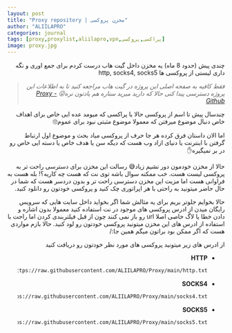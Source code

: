 ```yaml
---
layout: post
title: "Proxy repository | مخزن پروکسی"
author: "ALIILAPRO"
categories: journal
tags: [proxy,proxylist,aliilapro,vpn,پراکسی,پروکسی]
image: proxy.jpg
---
```


<div dir="rtl" markdown="1">

چندی پیش (حدود 8 ماه) یه مخزن داخل گیت هاب درست کردم برای جمع اوری و نگه داری لیستی از پروکسی ها http, socks4, socks5

> *فقط کافیه به صفحه اصلی این پروژه در گیت هاب مراجعه کنید تا به اطلاعات این پروژه دسترسی پیدا کنی حالا که دارید میرید ستاره هم یادتون نره😜 [Proxy - Github](https://github.com/ALIILAPRO/Proxy)*

چندسال پیش تا اسم از پروکسی حالا یا پراکسی که میومد عده ایی خاص برای اهداف خاص دنبال موضوع میرفتن که معمولا موضوع مثبتی نبود برای عموم🙄

اما الان داستان فرق کرده هر جا حرف از پروکسی میاد بحث و موضوع اول ارتباط گرفتن با اینترنت یا دنیای ازاد وب هست که دیگه سن یا هدف خاص یا دسته ایی خاص رو در بر نمیگیره✋

حالا از مخزن خودمون دور نشیم زیاد😅 رسالت این مخزن برای دسترسی راحت تر به پروکسی لیست هست. خب ممکنه سوال باشه توی نت که هست چه کاریه؟! بله هست به فراوانی هست اما مزیت این مخزن دسترسی راحت تر و بدون دردسر هست که شما در حال حاضر میتونید به راحتی با هر اپراتوری چک کنید و پروکسی خودتون رو دانلود کنید.

حالا بخوایم جلوتر بریم برای یه مثالش شما اگر بخواید داخل سایت هایی که سرویس رایگان میدن از ادرس پروکسی های موجود در نت استفاده کنید معمولا بدون اشاره و دادن خطا یا لاگ خاصی اصلا url رو باز نمی کنند چون از قبل فیلتربندی کردن اما راحت با استفاده از ادرس های این مخزن میتونید پروکسی خودتون رو لود کنید.
حالا بازم مواردی هست که اگر ممکن بود براتون میگم همین جا:/

از ادرس های زیر میتونید پروکسی های مورد نظر خودتون رو دریافت کنید

  - **HTTP**
    ```bash
    https://raw.githubusercontent.com/ALIILAPRO/Proxy/main/http.txt
    ```
  - **SOCKS4**
    ```bash
    https://raw.githubusercontent.com/ALIILAPRO/Proxy/main/socks4.txt
    ```
  - **SOCKS5**
    ```bash
    https://raw.githubusercontent.com/ALIILAPRO/Proxy/main/socks5.txt
    ```



</div>
